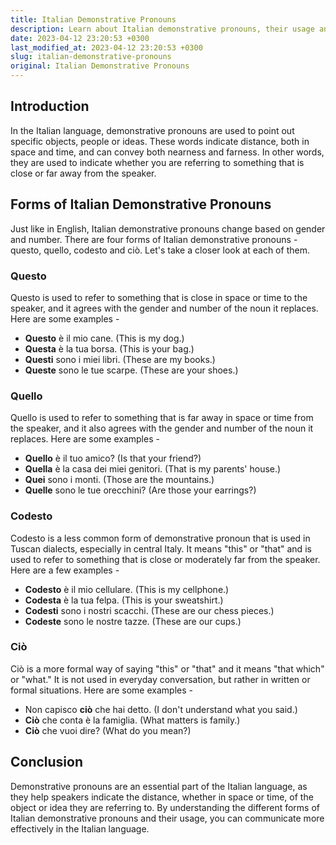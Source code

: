 ```yaml
---
title: Italian Demonstrative Pronouns
description: Learn about Italian demonstrative pronouns, their usage and different forms in this comprehensive guide.
date: 2023-04-12 23:20:53 +0300
last_modified_at: 2023-04-12 23:20:53 +0300
slug: italian-demonstrative-pronouns
original: Italian Demonstrative Pronouns
---
```

## Introduction

In the Italian language, demonstrative pronouns are used to point out specific objects, people or ideas. These words indicate distance, both in space and time, and can convey both nearness and farness. In other words, they are used to indicate whether you are referring to something that is close or far away from the speaker.

## Forms of Italian Demonstrative Pronouns

Just like in English, Italian demonstrative pronouns change based on gender and number. There are four forms of Italian demonstrative pronouns - questo, quello, codesto and ciò. Let's take a closer look at each of them.

### Questo

Questo is used to refer to something that is close in space or time to the speaker, and it agrees with the gender and number of the noun it replaces. Here are some examples -

- **Questo** è il mio cane. (This is my dog.)
- **Questa** è la tua borsa. (This is your bag.)
- **Questi** sono i miei libri. (These are my books.)
- **Queste** sono le tue scarpe. (These are your shoes.)

### Quello

Quello is used to refer to something that is far away in space or time from the speaker, and it also agrees with the gender and number of the noun it replaces. Here are some examples -

- **Quello** è il tuo amico? (Is that your friend?)
- **Quella** è la casa dei miei genitori. (That is my parents' house.)
- **Quei** sono i monti. (Those are the mountains.)
- **Quelle** sono le tue orecchini? (Are those your earrings?)

### Codesto

Codesto is a less common form of demonstrative pronoun that is used in Tuscan dialects, especially in central Italy. It means "this" or "that" and is used to refer to something that is close or moderately far from the speaker. Here are a few examples -

- **Codesto** è il mio cellulare. (This is my cellphone.)
- **Codesta** è la tua felpa. (This is your sweatshirt.)
- **Codesti** sono i nostri scacchi. (These are our chess pieces.)
- **Codeste** sono le nostre tazze. (These are our cups.)

### Ciò

Ciò is a more formal way of saying "this" or "that" and it means "that which" or "what." It is not used in everyday conversation, but rather in written or formal situations. Here are some examples -

- Non capisco **ciò** che hai detto. (I don't understand what you said.)
- **Ciò** che conta è la famiglia. (What matters is family.)
- **Ciò** che vuoi dire? (What do you mean?)

## Conclusion

Demonstrative pronouns are an essential part of the Italian language, as they help speakers indicate the distance, whether in space or time, of the object or idea they are referring to. By understanding the different forms of Italian demonstrative pronouns and their usage, you can communicate more effectively in the Italian language.
